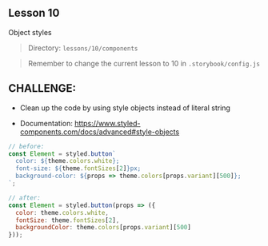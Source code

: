 ## Lesson 10

Object styles

> Directory: `lessons/10/components`

> Remember to change the current lesson to 10 in `.storybook/config.js`

## CHALLENGE:

- Clean up the code by using style objects instead of literal string

- Documentation: https://www.styled-components.com/docs/advanced#style-objects

```js
// before:
const Element = styled.button`
  color: ${theme.colors.white};
  font-size: ${theme.fontSizes[2]}px;
  background-color: ${props => theme.colors[props.variant][500]};
`;

// after:
const Element = styled.button(props => ({
  color: theme.colors.white,
  fontSize: theme.fontSizes[2],
  backgroundColor: theme.colors[props.variant][500]
}));
```
